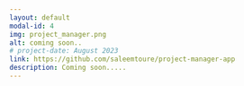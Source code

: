 ```yaml
---
layout: default
modal-id: 4
img: project_manager.png
alt: coming soon..
# project-date: August 2023
link: https://github.com/saleemtoure/project-manager-app
description: Coming soon.....
---
```

